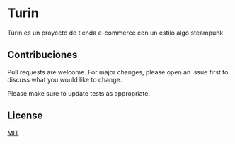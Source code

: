 # Turin
Turin es un proyecto de tienda e-commerce con un estilo algo steampunk


## Contribuciones 
Pull requests are welcome. For major changes, please open an issue first to discuss what you would like to change.

Please make sure to update tests as appropriate.

## License
[MIT](https://choosealicense.com/licenses/mit/)
